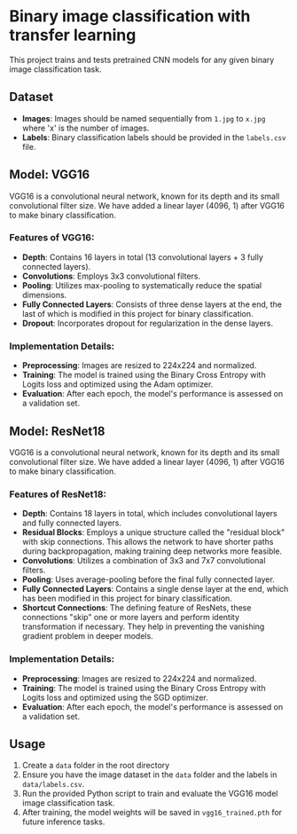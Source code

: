 # Binary image classification with transfer learning

This project trains and tests pretrained CNN models for any given binary image classification task.

## Dataset

- **Images**: Images should be named sequentially from `1.jpg` to `x.jpg` where 'x' is the number of images.
- **Labels**: Binary classification labels should be provided in the `labels.csv` file.

## Model: VGG16  

VGG16 is a convolutional neural network, known for its depth and its small convolutional filter size. We have added a linear layer (4096, 1) after VGG16 to make binary classification. 

### Features of VGG16:

- **Depth**: Contains 16 layers in total (13 convolutional layers + 3 fully connected layers).
- **Convolutions**: Employs 3x3 convolutional filters.
- **Pooling**: Utilizes max-pooling to systematically reduce the spatial dimensions.
- **Fully Connected Layers**: Consists of three dense layers at the end, the last of which is modified in this project for binary classification.
- **Dropout**: Incorporates dropout for regularization in the dense layers.

### Implementation Details:

- **Preprocessing**: Images are resized to 224x224 and normalized.
- **Training**: The model is trained using the Binary Cross Entropy with Logits loss and optimized using the Adam optimizer.
- **Evaluation**: After each epoch, the model's performance is assessed on a validation set.

## Model: ResNet18 

VGG16 is a convolutional neural network, known for its depth and its small convolutional filter size. We have added a linear layer (4096, 1) after VGG16 to make binary classification. 

### Features of ResNet18:

- **Depth**: Contains 18 layers in total, which includes convolutional layers and fully connected layers.
- **Residual Blocks**: Employs a unique structure called the "residual block" with skip connections. This allows the network to have shorter paths during backpropagation, making training deep networks more feasible.
- **Convolutions**: Utilizes a combination of 3x3 and 7x7 convolutional filters.
- **Pooling**: Uses average-pooling before the final fully connected layer.
- **Fully Connected Layers**: Contains a single dense layer at the end, which has been modified in this project for binary classification.
- **Shortcut Connections**: The defining feature of ResNets, these connections "skip" one or more layers and perform identity transformation if necessary. They help in preventing the vanishing gradient problem in deeper models.

### Implementation Details:

- **Preprocessing**: Images are resized to 224x224 and normalized.
- **Training**: The model is trained using the Binary Cross Entropy with Logits loss and optimized using the SGD optimizer.
- **Evaluation**: After each epoch, the model's performance is assessed on a validation set.

## Usage
1. Create a `data` folder in the root directory
2. Ensure you have the image dataset in the `data` folder and the labels in `data/labels.csv`.
3. Run the provided Python script to train and evaluate the VGG16 model image classification task.
4. After training, the model weights will be saved in `vgg16_trained.pth` for future inference tasks.

